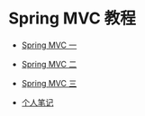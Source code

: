 # Spring MVC 教程

* [Spring MVC 一](/md/SpringMVC/SpringMVC-01.md)
* [Spring MVC 二](/md/SpringMVC/SpringMVC-02.md)
* [Spring MVC 三](/md/SpringMVC/SpringMVC-03.md)

* [个人笔记](/md/SpringMVC/SpringMVC笔记)

